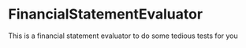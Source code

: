 # FinancialStatementEvaluator
This is a financial statement evaluator to do some tedious tests for you

